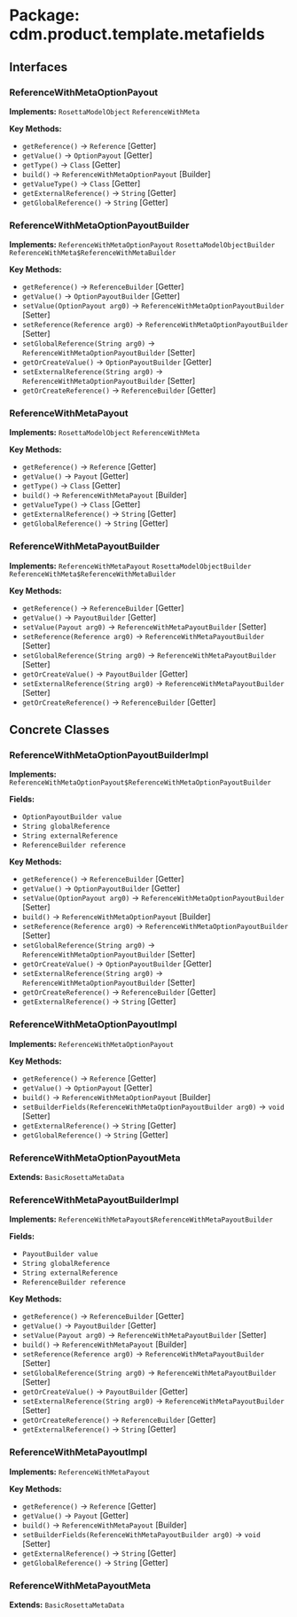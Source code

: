 # Package: cdm.product.template.metafields

## Interfaces

### ReferenceWithMetaOptionPayout
**Implements:** `RosettaModelObject` `ReferenceWithMeta` 

**Key Methods:**
- `getReference()` → `Reference` [Getter]
- `getValue()` → `OptionPayout` [Getter]
- `getType()` → `Class` [Getter]
- `build()` → `ReferenceWithMetaOptionPayout` [Builder]
- `getValueType()` → `Class` [Getter]
- `getExternalReference()` → `String` [Getter]
- `getGlobalReference()` → `String` [Getter]

### ReferenceWithMetaOptionPayoutBuilder
**Implements:** `ReferenceWithMetaOptionPayout` `RosettaModelObjectBuilder` `ReferenceWithMeta$ReferenceWithMetaBuilder` 

**Key Methods:**
- `getReference()` → `ReferenceBuilder` [Getter]
- `getValue()` → `OptionPayoutBuilder` [Getter]
- `setValue(OptionPayout arg0)` → `ReferenceWithMetaOptionPayoutBuilder` [Setter]
- `setReference(Reference arg0)` → `ReferenceWithMetaOptionPayoutBuilder` [Setter]
- `setGlobalReference(String arg0)` → `ReferenceWithMetaOptionPayoutBuilder` [Setter]
- `getOrCreateValue()` → `OptionPayoutBuilder` [Getter]
- `setExternalReference(String arg0)` → `ReferenceWithMetaOptionPayoutBuilder` [Setter]
- `getOrCreateReference()` → `ReferenceBuilder` [Getter]

### ReferenceWithMetaPayout
**Implements:** `RosettaModelObject` `ReferenceWithMeta` 

**Key Methods:**
- `getReference()` → `Reference` [Getter]
- `getValue()` → `Payout` [Getter]
- `getType()` → `Class` [Getter]
- `build()` → `ReferenceWithMetaPayout` [Builder]
- `getValueType()` → `Class` [Getter]
- `getExternalReference()` → `String` [Getter]
- `getGlobalReference()` → `String` [Getter]

### ReferenceWithMetaPayoutBuilder
**Implements:** `ReferenceWithMetaPayout` `RosettaModelObjectBuilder` `ReferenceWithMeta$ReferenceWithMetaBuilder` 

**Key Methods:**
- `getReference()` → `ReferenceBuilder` [Getter]
- `getValue()` → `PayoutBuilder` [Getter]
- `setValue(Payout arg0)` → `ReferenceWithMetaPayoutBuilder` [Setter]
- `setReference(Reference arg0)` → `ReferenceWithMetaPayoutBuilder` [Setter]
- `setGlobalReference(String arg0)` → `ReferenceWithMetaPayoutBuilder` [Setter]
- `getOrCreateValue()` → `PayoutBuilder` [Getter]
- `setExternalReference(String arg0)` → `ReferenceWithMetaPayoutBuilder` [Setter]
- `getOrCreateReference()` → `ReferenceBuilder` [Getter]

## Concrete Classes

### ReferenceWithMetaOptionPayoutBuilderImpl
**Implements:** `ReferenceWithMetaOptionPayout$ReferenceWithMetaOptionPayoutBuilder` 

**Fields:**
- `OptionPayoutBuilder value`
- `String globalReference`
- `String externalReference`
- `ReferenceBuilder reference`

**Key Methods:**
- `getReference()` → `ReferenceBuilder` [Getter]
- `getValue()` → `OptionPayoutBuilder` [Getter]
- `setValue(OptionPayout arg0)` → `ReferenceWithMetaOptionPayoutBuilder` [Setter]
- `build()` → `ReferenceWithMetaOptionPayout` [Builder]
- `setReference(Reference arg0)` → `ReferenceWithMetaOptionPayoutBuilder` [Setter]
- `setGlobalReference(String arg0)` → `ReferenceWithMetaOptionPayoutBuilder` [Setter]
- `getOrCreateValue()` → `OptionPayoutBuilder` [Getter]
- `setExternalReference(String arg0)` → `ReferenceWithMetaOptionPayoutBuilder` [Setter]
- `getOrCreateReference()` → `ReferenceBuilder` [Getter]
- `getExternalReference()` → `String` [Getter]

### ReferenceWithMetaOptionPayoutImpl
**Implements:** `ReferenceWithMetaOptionPayout` 

**Key Methods:**
- `getReference()` → `Reference` [Getter]
- `getValue()` → `OptionPayout` [Getter]
- `build()` → `ReferenceWithMetaOptionPayout` [Builder]
- `setBuilderFields(ReferenceWithMetaOptionPayoutBuilder arg0)` → `void` [Setter]
- `getExternalReference()` → `String` [Getter]
- `getGlobalReference()` → `String` [Getter]

### ReferenceWithMetaOptionPayoutMeta
**Extends:** `BasicRosettaMetaData` 

### ReferenceWithMetaPayoutBuilderImpl
**Implements:** `ReferenceWithMetaPayout$ReferenceWithMetaPayoutBuilder` 

**Fields:**
- `PayoutBuilder value`
- `String globalReference`
- `String externalReference`
- `ReferenceBuilder reference`

**Key Methods:**
- `getReference()` → `ReferenceBuilder` [Getter]
- `getValue()` → `PayoutBuilder` [Getter]
- `setValue(Payout arg0)` → `ReferenceWithMetaPayoutBuilder` [Setter]
- `build()` → `ReferenceWithMetaPayout` [Builder]
- `setReference(Reference arg0)` → `ReferenceWithMetaPayoutBuilder` [Setter]
- `setGlobalReference(String arg0)` → `ReferenceWithMetaPayoutBuilder` [Setter]
- `getOrCreateValue()` → `PayoutBuilder` [Getter]
- `setExternalReference(String arg0)` → `ReferenceWithMetaPayoutBuilder` [Setter]
- `getOrCreateReference()` → `ReferenceBuilder` [Getter]
- `getExternalReference()` → `String` [Getter]

### ReferenceWithMetaPayoutImpl
**Implements:** `ReferenceWithMetaPayout` 

**Key Methods:**
- `getReference()` → `Reference` [Getter]
- `getValue()` → `Payout` [Getter]
- `build()` → `ReferenceWithMetaPayout` [Builder]
- `setBuilderFields(ReferenceWithMetaPayoutBuilder arg0)` → `void` [Setter]
- `getExternalReference()` → `String` [Getter]
- `getGlobalReference()` → `String` [Getter]

### ReferenceWithMetaPayoutMeta
**Extends:** `BasicRosettaMetaData` 

